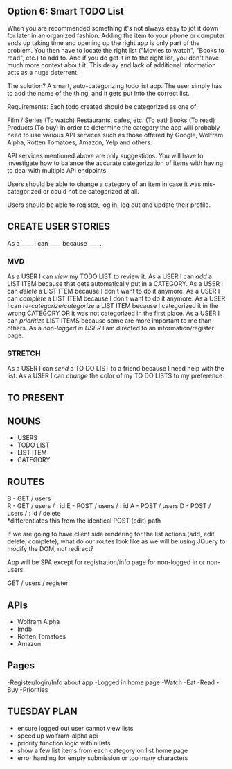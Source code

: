 ## Option 6: Smart TODO List
When you are recommended something it's not always easy to jot it down for later in an organized fashion. Adding the item to your phone or computer ends up taking time and opening up the right app is only part of the problem. You then have to locate the right list ("Movies to watch", "Books to read", etc.) to add to. And if you do get it in to the right list, you don't have much more context about it. This delay and lack of additional information acts as a huge deterrent.

The solution? A smart, auto-categorizing todo list app. The user simply has to add the name of the thing, and it gets put into the correct list.

Requirements:
Each todo created should be categorized as one of:

Film / Series (To watch)
Restaurants, cafes, etc. (To eat)
Books (To read)
Products (To buy)
In order to determine the category the app will probably need to use various API services such as those offered by Google, Wolfram Alpha, Rotten Tomatoes, Amazon, Yelp and others.

API services mentioned above are only suggestions. You will have to investigate how to balance the accurate categorization of items with having to deal with multiple API endpoints.

Users should be able to change a category of an item in case it was mis-categorized or could not be categorized at all.

Users should be able to register, log in, log out and update their profile.

## CREATE USER STORIES
As a ____ I can ____ because ____.

### MVD
As a USER I can _view_ my TODO LIST to review it.
As a USER I can _add_ a LIST ITEM because that gets automatically put in a CATEGORY.
As a USER I can _delete_ a LIST ITEM because I don't want to do it anymore.
As a USER I can _complete_ a LIST ITEM because I don't want to do it anymore.
As a USER I can _re-categorize/categorize_ a LIST ITEM because I categorized it in the wrong CATEGORY OR it was not categorized in the first place.
As a USER I can _prioritize_ LIST ITEMS because some are more important to me than others.
As a _non-logged in USER_ I am directed to an information/register page. 

### STRETCH
As a USER I can _send_ a TO DO LIST to a friend because I need help with the list.
As a USER I can _change_ the color of my TO DO LISTS to my preference

## TO PRESENT

## NOUNS
- USERS
- TODO LIST
- LIST ITEM
- CATEGORY

## ROUTES
B - GET 	/ users  
R - GET		/ users / : id 
E - POST	/ users / : id
A - POST	/ users
D - POST	/ users / : id / delete    
			    *differentiates this from the identical POST (edit) path

If we are going to have client side rendering for the list actions (add, edit, delete, complete), what do our routes look like as we will be using JQuery to modify the DOM, not redirect? 

App will be SPA except for registration/info page for non-logged in or non-users. 

GET / users / register

## APIs
- Wolfram Alpha
- Imdb
- Rotten Tomatoes 
- Amazon

## Pages

-Register/login/Info about app
-Logged in home page
-Watch
-Eat
-Read
-Buy
-Priorities

## TUESDAY PLAN
- ensure logged out user cannot view lists
- speed up wolfram-alpha api
- priority function logic within lists
- show a few list items from each category on list home page
- error handing for empty submission or too many characters




